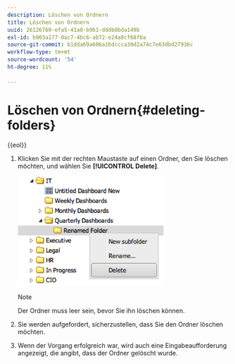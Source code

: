 ```yaml
---
description: Löschen von Ordnern
title: Löschen von Ordnern
uuid: 26126769-efa5-41a0-b9b1-dddb0bda149b
exl-id: b903a177-0ac7-4bc6-ab72-e24a8cf68f6a
source-git-commit: b1dda69a606a16dccca30d2a74c7e63dbd27936c
workflow-type: tm+mt
source-wordcount: '54'
ht-degree: 11%

---
```


# Löschen von Ordnern{#deleting-folders}

{{eol}}

1. Klicken Sie mit der rechten Maustaste auf einen Ordner, den Sie löschen möchten, und wählen Sie **[!UICONTROL Delete]**.

   ![](assets/delete_folder.png)

   >[!NOTE]
   >
   >Der Ordner muss leer sein, bevor Sie ihn löschen können.

1. Sie werden aufgefordert, sicherzustellen, dass Sie den Ordner löschen möchten.
1. Wenn der Vorgang erfolgreich war, wird auch eine Eingabeaufforderung angezeigt, die angibt, dass der Ordner gelöscht wurde.
